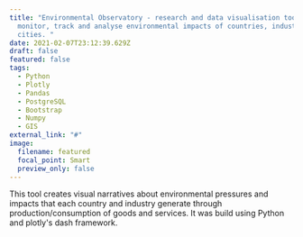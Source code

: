 ```yaml
---
title: "Environmental Observatory - research and data visualisation tool to
  monitor, track and analyse environmental impacts of countries, industries and
  cities. "
date: 2021-02-07T23:12:39.629Z
draft: false
featured: false
tags:
  - Python
  - Plotly
  - Pandas
  - PostgreSQL
  - Bootstrap
  - Numpy
  - GIS
external_link: "#"
image:
  filename: featured
  focal_point: Smart
  preview_only: false
---
```

This tool creates visual narratives about environmental pressures and impacts that each country and industry generate through production/consumption of goods and services. It was build using Python and plotly's dash framework.